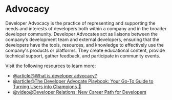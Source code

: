 # Advocacy

Developer Advocacy is the practice of representing and supporting the needs and interests of developers both within a company and in the broader developer community. Developer Advocates act as liaisons between the company’s development team and external developers, ensuring that the developers have the tools, resources, and knowledge to effectively use the company's products or platforms. They create educational content, provide technical support, gather feedback, and participate in community events.

Visit the following resources to learn more:

- [@article@What is developer advocacy?](https://appsembler.com/glossary/developer-advocacy/)
- [@article@The Developer Advocate Playbook: Your Go-To Guide to Turning Users into Champions 🚀](https://www.doc-e.ai/post/the-developer-advocate-playbook-your-go-to-guide-to-turning-users-into-champions)
- [@video@Developer Relations: New Career Path for Developers](https://www.youtube.com/watch?v=iA2SQ4OL4GU)
